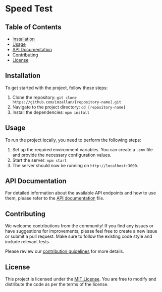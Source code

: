 # Speed Test

## Table of Contents
- [Installation](#installation)
- [Usage](#usage)
- [API Documentation](#api-documentation)
- [Contributing](#contributing)
- [License](#license)

## Installation

To get started with the project, follow these steps:

1. Clone the repository: `git clone https://github.com/imzallan/[repository-name].git`
2. Navigate to the project directory: `cd [repository-name]`
3. Install the dependencies: `npm install`

## Usage

To run the project locally, you need to perform the following steps:

1. Set up the required environment variables. You can create a `.env` file and provide the necessary configuration values.
2. Start the server: `npm start`
3. The server should now be running on `http://localhost:3000`.

## API Documentation

For detailed information about the available API endpoints and how to use them, please refer to the [API documentation](/docs/api.md) file.

## Contributing

We welcome contributions from the community! If you find any issues or have suggestions for improvements, please feel free to create a new issue or submit a pull request. Make sure to follow the existing code style and include relevant tests.

Please review our [contribution guidelines](/CONTRIBUTING.md) for more details.

## License

This project is licensed under the [MIT License](/LICENSE). You are free to modify and distribute the code as per the terms of the license.

